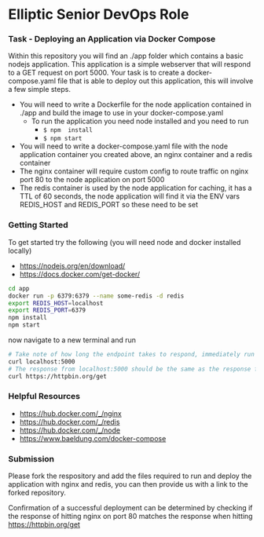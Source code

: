 # Elliptic Senior DevOps Role

### Task - Deploying an Application via Docker Compose
Within this repository you will find an ./app folder which contains a basic nodejs application.
This application is a simple webserver that will respond to a GET request on port 5000. Your task is to create a docker-compose.yaml file that is able to deploy out this application, this will involve a few simple steps.

- You will need to write a Dockerfile for the node application contained in ./app and build the image to use in your docker-compose.yaml 
  - To run the application you need node installed and you need to run
    - ```$ npm  install```
    - ```$ npm start```
- You will need to write a docker-compose.yaml file with the node application container you created above, an nginx container and a redis container
- The nginx container will require custom config to route traffic on nginx port 80 to the node application on port 5000
- The redis container is used by the node application for caching, it has a TTL of 60 seconds, the node application will find it via the ENV vars REDIS_HOST and REDIS_PORT so these need to be set

### Getting Started

To get started try the following (you will need node and docker installed locally)

- https://nodejs.org/en/download/
- https://docs.docker.com/get-docker/

```sh
cd app
docker run -p 6379:6379 --name some-redis -d redis
export REDIS_HOST=localhost
export REDIS_PORT=6379
npm install
npm start
```

now navigate to a new terminal and run 

```sh
# Take note of how long the endpoint takes to respond, immediately run this command (curl localhost:5000) again how long did it take the second time, whats causing this?
curl localhost:5000
# The response from localhost:5000 should be the same as the response from https://httpbin.org/get, see below command
curl https://httpbin.org/get
```

### Helpful Resources
- https://hub.docker.com/_/nginx
- https://hub.docker.com/_/redis
- https://hub.docker.com/_/node
- https://www.baeldung.com/docker-compose

### Submission
Please fork the respository and add the files required to run and deploy the application with nginx and redis, you can then provide us with a link to the forked repository.

Confirmation of a successful deployment can be determined by checking if the response of hitting nginx on port 80 matches the response when hitting https://httpbin.org/get 
